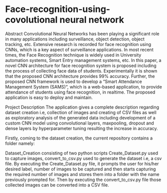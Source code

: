 # Face-recognition-using-covolutional neural network

Abstract
Convolutional Neural Networks has been playing a significant role in many applications including surveillance, object detection, object tracking, etc. Extensive research is recorded for face recognition using CNNs, which is a key aspect of surveillance applications. In most recent times, the Face Recognition technique is widely used in University automation systems, Smart Entry management systems, etc. In this paper, a novel CNN architecture for face recognition system is proposed including the process of collecting face data of students. Experimentally it is shown that the proposed CNN architecture provides 99% accuracy. Further, the proposed CNN framework is used to develop a “Smart Attendance Management System (SAMS)“, which is a web-based application, to provide attendance of students using face recognition, in realtime. The proposed application is easy to deploy and maintain.

Project Description
The application gives a complete description regarding dataset creation i.e, collection of images and creating of CSV files as well as exploratory analysis of the generated data including development of a custom CNN model using convolutional layers, maxpooling, dropout and dense layers by hyperparameter tuning resulting the increase in accuracy.

Firstly, coming to the dataset creation, the current repository contains a folder namely:

Dataset_Creation consisting of two python scripts Create_Dataset.py used to capture images, convert_to_csv.py used to generate the dataset i.e, a csv file.
By executing the Create_Dataset.py file, it prompts the user for his/her desired label, number of images to be captured and then starts capturing the required number of images and stores them into a folder with the name previously prompted for. Then by executing the convert_to_csv.py file those collected images can be converted into a CSV file.
